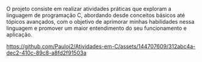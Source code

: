 O projeto consiste em realizar atividades práticas que exploram a linguagem de programação C, abordando desde conceitos básicos até tópicos avançados, com o objetivo de aprimorar minhas habilidades nessa linguagem e promover um maior entendimento do seu funcionamento e aplicação.

https://github.com/Pauloj2/Atividades-em-C/assets/144707609/312abc4a-dec2-410c-89c8-a8fd2f91503a

